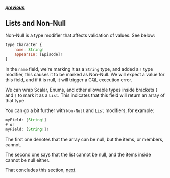 ##### [previous][previous]

## Lists and Non-Null

Non-Null is a type modifier that affects validation of values. See below:

```js
type Character {
    name: String!
    appearsIn: [Episode]!
}
```

In the `name` field, we're marking it as a `String` type, and added a `!` type modifier, this causes it to be marked as Non-Null. We will expect a value for this field, and if it is null, it will trigger a GQL execution error.

We can wrap Scalar, Enums, and other allowable types inside brackets `[` and `]` to mark it as a `List`. This indicates that this field will return an array of that type.

You can go a bit further with `Non-Null` and `List` modifiers, for example:

```js
myField: [String!]
# or
myField: [String!]!
```

The first one denotes that the array can be null, but the items, or members, cannot.

The second one says that the list cannot be null, and the items inside cannot be null either.

That concludes this section, [next][next].

[previous]: ./enum-types.md
[next]: ./interfaces.md
